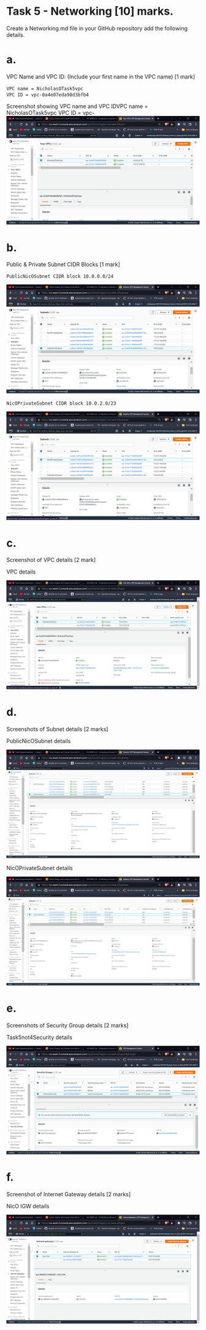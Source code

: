 # Task 5 - Networking [10] marks.

Create a Networking.md file in your GitHub repository add the following details.

# a. 
VPC Name and VPC ID: (Include your first name in the VPC name) [1 mark]

```
VPC name = NicholasOTask5vpc
VPC ID = vpc-0a4e07eda98d3bfb4
```
Screenshot showing VPC name and VPC IDVPC name = NicholasOTask5vpc VPC ID = vpc-
![](Screenshots/20220603184952.png)

# b. 
Public & Private Subnet CIDR Blocks [1 mark]

```
PublicNicOSubnet CIDR block 10.0.0.0/24
```
![](Screenshots/20220603185203.png)

```
NicOPrivateSubnet CIDR block 10.0.2.0/23
```
![](Screenshots/20220603185132.png)

# c. 
Screenshot of VPC details [2 mark]

VPC details

![](Screenshots/20220603190325.png)

# d. 
Screenshots of Subnet details [2 marks]

PublicNicOSubnet details

![](Screenshots/20220603185421.png)

NicOPrivateSubnet details

![](Screenshots/20220603185348.png)

# e. 
Screenshots of Security Group details [2 marks]

Task5not4Security details

![](Screenshots/20220603190225.png)

# f. 
Screenshot of Internet Gateway details [2 marks]

NicO IGW details

![](Screenshots/20220603190424.png)
